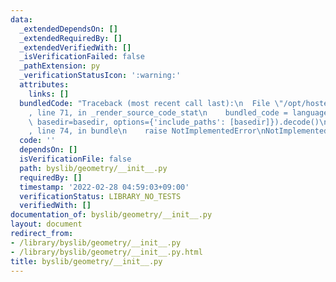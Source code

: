 ```yaml
---
data:
  _extendedDependsOn: []
  _extendedRequiredBy: []
  _extendedVerifiedWith: []
  _isVerificationFailed: false
  _pathExtension: py
  _verificationStatusIcon: ':warning:'
  attributes:
    links: []
  bundledCode: "Traceback (most recent call last):\n  File \"/opt/hostedtoolcache/Python/3.10.2/x64/lib/python3.10/site-packages/onlinejudge_verify/documentation/build.py\"\
    , line 71, in _render_source_code_stat\n    bundled_code = language.bundle(stat.path,\
    \ basedir=basedir, options={'include_paths': [basedir]}).decode()\n  File \"/opt/hostedtoolcache/Python/3.10.2/x64/lib/python3.10/site-packages/onlinejudge_verify/languages/python.py\"\
    , line 74, in bundle\n    raise NotImplementedError\nNotImplementedError\n"
  code: ''
  dependsOn: []
  isVerificationFile: false
  path: byslib/geometry/__init__.py
  requiredBy: []
  timestamp: '2022-02-28 04:59:03+09:00'
  verificationStatus: LIBRARY_NO_TESTS
  verifiedWith: []
documentation_of: byslib/geometry/__init__.py
layout: document
redirect_from:
- /library/byslib/geometry/__init__.py
- /library/byslib/geometry/__init__.py.html
title: byslib/geometry/__init__.py
---
```

